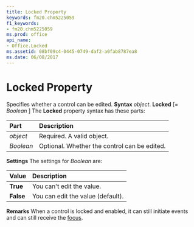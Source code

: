 ```yaml
---
title: Locked Property
keywords: fm20.chm5225059
f1_keywords:
- fm20.chm5225059
ms.prod: office
api_name:
- Office.Locked
ms.assetid: 08bf09c4-0445-0749-daf2-a0fab8787ea8
ms.date: 06/08/2017
---
```



# Locked Property



Specifies whether a control can be edited.
 **Syntax**
 _object_. **Locked** [= _Boolean_ ]
The  **Locked** property syntax has these parts:


|**Part**|**Description**|
|:-----|:-----|
| _object_|Required. A valid object.|
| _Boolean_|Optional. Whether the control can be edited.|

 **Settings**
The settings for  _Boolean_ are:


|**Value**|**Description**|
|:-----|:-----|
|**True**|You can't edit the value.|
|**False**|You can edit the value (default).|

 **Remarks**
When a control is locked and enabled, it can still initiate events and can still receive the [focus](../../Glossary/vbe-glossary.md).

